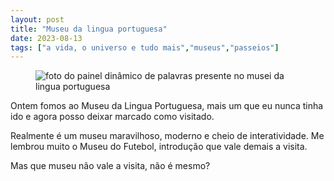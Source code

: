 ```yaml
---
layout: post
title: "Museu da lingua portuguesa"
date: 2023-08-13
tags: ["a vida, o universo e tudo mais","museus","passeios"]
---
```

<figure class="foto-post">
            <img src="{{ site.baseurl }}/assets/fotos/2023/08/20230812_114426.jpg" alt="foto do painel dinâmico de palavras presente no musei da lingua portuguesa" title="Painel de palavras">
</figure>
Ontem fomos ao Museu da Lingua Portuguesa, mais um que eu nunca tinha ido e agora posso deixar marcado como visitado.  

Realmente é um museu maravilhoso, moderno e cheio de interatividade. Me lembrou muito o Museu do Futebol, introdução que vale demais a visita.  

Mas que museu não vale a visita, não é mesmo?